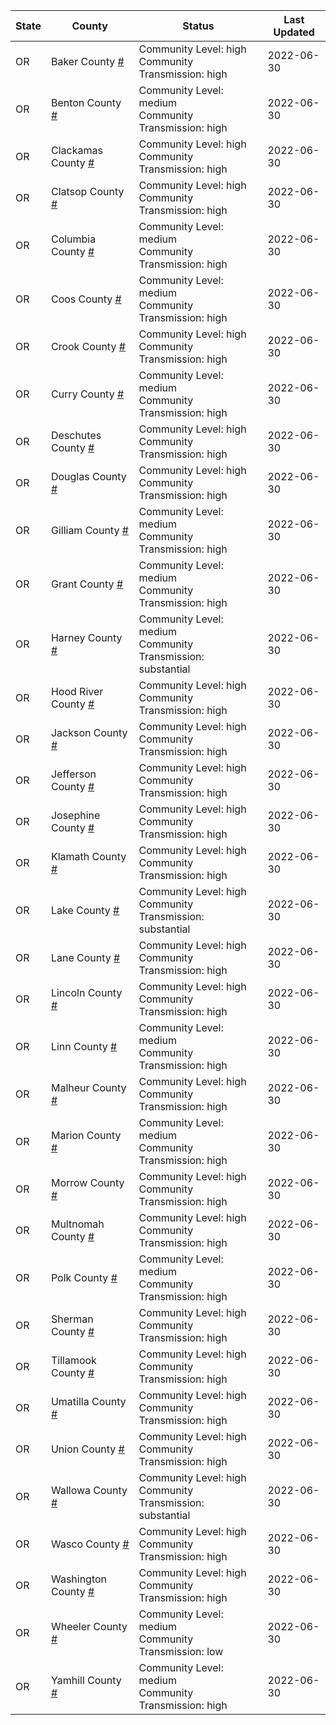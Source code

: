 State | County | Status | Last Updated
--- | --- | --- | --- 
OR | Baker County <a href="#baker_county">#</a> | <a name="baker_county"></a>Community Level: high<br/>Community Transmission: high | 2022-06-30
OR | Benton County <a href="#benton_county">#</a> | <a name="benton_county"></a>Community Level: medium<br/>Community Transmission: high | 2022-06-30
OR | Clackamas County <a href="#clackamas_county">#</a> | <a name="clackamas_county"></a>Community Level: high<br/>Community Transmission: high | 2022-06-30
OR | Clatsop County <a href="#clatsop_county">#</a> | <a name="clatsop_county"></a>Community Level: high<br/>Community Transmission: high | 2022-06-30
OR | Columbia County <a href="#columbia_county">#</a> | <a name="columbia_county"></a>Community Level: medium<br/>Community Transmission: high | 2022-06-30
OR | Coos County <a href="#coos_county">#</a> | <a name="coos_county"></a>Community Level: medium<br/>Community Transmission: high | 2022-06-30
OR | Crook County <a href="#crook_county">#</a> | <a name="crook_county"></a>Community Level: high<br/>Community Transmission: high | 2022-06-30
OR | Curry County <a href="#curry_county">#</a> | <a name="curry_county"></a>Community Level: medium<br/>Community Transmission: high | 2022-06-30
OR | Deschutes County <a href="#deschutes_county">#</a> | <a name="deschutes_county"></a>Community Level: high<br/>Community Transmission: high | 2022-06-30
OR | Douglas County <a href="#douglas_county">#</a> | <a name="douglas_county"></a>Community Level: high<br/>Community Transmission: high | 2022-06-30
OR | Gilliam County <a href="#gilliam_county">#</a> | <a name="gilliam_county"></a>Community Level: medium<br/>Community Transmission: high | 2022-06-30
OR | Grant County <a href="#grant_county">#</a> | <a name="grant_county"></a>Community Level: medium<br/>Community Transmission: high | 2022-06-30
OR | Harney County <a href="#harney_county">#</a> | <a name="harney_county"></a>Community Level: medium<br/>Community Transmission: substantial | 2022-06-30
OR | Hood River County <a href="#hood_river_county">#</a> | <a name="hood_river_county"></a>Community Level: high<br/>Community Transmission: high | 2022-06-30
OR | Jackson County <a href="#jackson_county">#</a> | <a name="jackson_county"></a>Community Level: high<br/>Community Transmission: high | 2022-06-30
OR | Jefferson County <a href="#jefferson_county">#</a> | <a name="jefferson_county"></a>Community Level: high<br/>Community Transmission: high | 2022-06-30
OR | Josephine County <a href="#josephine_county">#</a> | <a name="josephine_county"></a>Community Level: high<br/>Community Transmission: high | 2022-06-30
OR | Klamath County <a href="#klamath_county">#</a> | <a name="klamath_county"></a>Community Level: high<br/>Community Transmission: high | 2022-06-30
OR | Lake County <a href="#lake_county">#</a> | <a name="lake_county"></a>Community Level: high<br/>Community Transmission: substantial | 2022-06-30
OR | Lane County <a href="#lane_county">#</a> | <a name="lane_county"></a>Community Level: high<br/>Community Transmission: high | 2022-06-30
OR | Lincoln County <a href="#lincoln_county">#</a> | <a name="lincoln_county"></a>Community Level: high<br/>Community Transmission: high | 2022-06-30
OR | Linn County <a href="#linn_county">#</a> | <a name="linn_county"></a>Community Level: medium<br/>Community Transmission: high | 2022-06-30
OR | Malheur County <a href="#malheur_county">#</a> | <a name="malheur_county"></a>Community Level: high<br/>Community Transmission: high | 2022-06-30
OR | Marion County <a href="#marion_county">#</a> | <a name="marion_county"></a>Community Level: medium<br/>Community Transmission: high | 2022-06-30
OR | Morrow County <a href="#morrow_county">#</a> | <a name="morrow_county"></a>Community Level: high<br/>Community Transmission: high | 2022-06-30
OR | Multnomah County <a href="#multnomah_county">#</a> | <a name="multnomah_county"></a>Community Level: high<br/>Community Transmission: high | 2022-06-30
OR | Polk County <a href="#polk_county">#</a> | <a name="polk_county"></a>Community Level: medium<br/>Community Transmission: high | 2022-06-30
OR | Sherman County <a href="#sherman_county">#</a> | <a name="sherman_county"></a>Community Level: high<br/>Community Transmission: high | 2022-06-30
OR | Tillamook County <a href="#tillamook_county">#</a> | <a name="tillamook_county"></a>Community Level: high<br/>Community Transmission: high | 2022-06-30
OR | Umatilla County <a href="#umatilla_county">#</a> | <a name="umatilla_county"></a>Community Level: high<br/>Community Transmission: high | 2022-06-30
OR | Union County <a href="#union_county">#</a> | <a name="union_county"></a>Community Level: high<br/>Community Transmission: high | 2022-06-30
OR | Wallowa County <a href="#wallowa_county">#</a> | <a name="wallowa_county"></a>Community Level: high<br/>Community Transmission: substantial | 2022-06-30
OR | Wasco County <a href="#wasco_county">#</a> | <a name="wasco_county"></a>Community Level: high<br/>Community Transmission: high | 2022-06-30
OR | Washington County <a href="#washington_county">#</a> | <a name="washington_county"></a>Community Level: high<br/>Community Transmission: high | 2022-06-30
OR | Wheeler County <a href="#wheeler_county">#</a> | <a name="wheeler_county"></a>Community Level: medium<br/>Community Transmission: low | 2022-06-30
OR | Yamhill County <a href="#yamhill_county">#</a> | <a name="yamhill_county"></a>Community Level: medium<br/>Community Transmission: high | 2022-06-30
